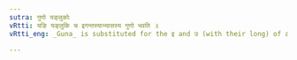 ```yaml
---
sutra: गुणो यङ्लुकोः
vRtti: यङि यङ्लुकि च इगन्तस्याभ्यासस्य गुणो भवति ॥
vRtti_eng: _Guna_ is substituted for the इ and उ (with their long) of a reduplicate, when the Intensive character of यङ् follows and also when it is elided.

---
```

